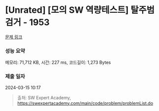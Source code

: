 # [Unrated] [모의 SW 역량테스트] 탈주범 검거 - 1953 

[문제 링크](https://swexpertacademy.com/main/code/problem/problemDetail.do?contestProbId=AV5PpLlKAQ4DFAUq) 

### 성능 요약

메모리: 71,712 KB, 시간: 227 ms, 코드길이: 1,273 Bytes

### 제출 일자

2024-03-15 10:17



> 출처: SW Expert Academy, https://swexpertacademy.com/main/code/problem/problemList.do